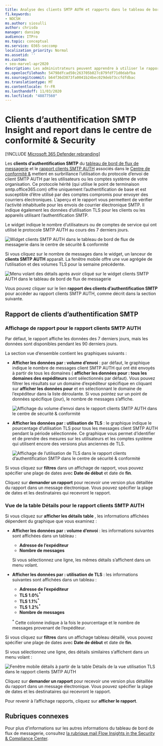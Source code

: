 ```yaml
---
title: Analyse des clients SMTP AUTH et rapports dans le tableau de bord de flux de messagerie
f1.keywords:
- NOCSH
ms.author: siosulli
author: chrisda
manager: dansimp
audience: ITPro
ms.topic: conceptual
ms.service: O365-seccomp
localization_priority: Normal
ms.assetid: ''
ms.custom:
- seo-marvel-apr2020
description: Les administrateurs peuvent apprendre à utiliser le rapport et l’analyseur d’authentification SMTP dans le tableau de bord de flux de messagerie dans le centre de sécurité & conformité afin de surveiller les expéditeurs de messages électroniques de leur organisation qui utilisent SMTP authentifié (authentification SMTP) pour envoyer des messages électroniques.
ms.openlocfilehash: 54798dfcad50c263705b027c879fdf71d0dabfba
ms.sourcegitcommit: b64f36d3873fa0041b24bec029deb73ccfdfdbac
ms.translationtype: MT
ms.contentlocale: fr-FR
ms.lasthandoff: 11/03/2020
ms.locfileid: "48877560"
---
```

# <a name="smtp-auth-clients-insight-and-report-in-the-security--compliance-center"></a>Clients d’authentification SMTP Insight and report dans le centre de conformité & Security

[!INCLUDE [Microsoft 365 Defender rebranding](../includes/microsoft-defender-for-office.md)]


Les **clients d’authentification SMTP** du [tableau de bord de flux de messagerie](mail-flow-insights-v2.md) et le [rapport clients SMTP AUTH](#smtp-auth-clients-report) associés dans le [Centre de conformité &](https://protection.office.com) mettent en surbrillance l’utilisation du protocole d’envoi de client SMTP AUTH par les utilisateurs ou les comptes système de votre organisation. Ce protocole hérité (qui utilise le point de terminaison smtp.office365.com) offre uniquement l’authentification de base et est susceptible d’être utilisé par des comptes compromis pour envoyer des courriers électroniques. L’aperçu et le rapport vous permettent de vérifier l’activité inhabituelle pour les envois de courrier électronique SMTP. Il indique également les données d’utilisation TLS pour les clients ou les appareils utilisant l’authentification SMTP.

Le widget indique le nombre d’utilisateurs ou de comptes de service qui ont utilisé le protocole SMTP AUTH au cours des 7 derniers jours.

![Widget clients SMTP AUTH dans le tableau de bord de flux de messagerie dans le centre de sécurité & conformité](../../media/mfi-smtp-auth-clients-report-widget.png)

Si vous cliquez sur le nombre de messages dans le widget, un lanceur de **clients SMTP AUTH** apparaît. La fenêtre mobile offre une vue agrégée de l’utilisation et des volumes TLS pour la semaine précédente.

![Menu volant des détails après avoir cliqué sur le widget clients SMTP AUTH dans le tableau de bord de flux de messagerie](../../media/mfi-smtp-auth-clients-report-details.png)

Vous pouvez cliquer sur le lien **rapport des clients d’authentification SMTP** pour accéder au rapport clients SMTP AUTH, comme décrit dans la section suivante.

## <a name="smtp-auth-clients-report"></a>Rapport de clients d’authentification SMTP

### <a name="report-view-for-the-smtp-auth-clients-report"></a>Affichage de rapport pour le rapport clients SMTP AUTH

Par défaut, le rapport affiche les données des 7 derniers jours, mais les données sont disponibles pendant les 90 derniers jours.

La section vue d’ensemble contient les graphiques suivants :

- **Afficher les données par : volume d’envoi** : par défaut, le graphique indique le nombre de messages client SMTP AUTH qui ont été envoyés à partir de tous les domaines ( **afficher les données pour : tous les domaines des expéditeurs** sont sélectionnés par défaut). Vous pouvez filtrer les résultats sur un domaine d’expéditeur spécifique en cliquant sur **afficher les données pour** et en sélectionnant le domaine de l’expéditeur dans la liste déroulante. Si vous pointez sur un point de données spécifique (jour), le nombre de messages s’affiche.

  ![Affichage du volume d’envoi dans le rapport clients SMTP AUTH dans le centre de sécurité & conformité](../../media/mfi-smtp-auth-clients-report-sending-volume-view.png)

- **Afficher les données par : utilisation de TLS** : le graphique indique le pourcentage d’utilisation TLS pour tous les messages client SMTP AUTH pendant la période sélectionnée. Ce graphique vous permet d’identifier et de prendre des mesures sur les utilisateurs et les comptes système qui utilisent encore des versions plus anciennes de TLS.

  ![Affichage de l’utilisation de TLS dans le rapport clients d’authentification SMTP dans le centre de sécurité & conformité](../../media/mfi-smtp-auth-clients-report-tls-usage-view.png)

Si vous cliquez sur **filtres** dans un affichage de rapport, vous pouvez spécifier une plage de dates avec **Date de début** et date de **fin**.

Cliquez sur **demander un rapport** pour recevoir une version plus détaillée du rapport dans un message électronique. Vous pouvez spécifier la plage de dates et les destinataires qui recevront le rapport.

### <a name="details-table-view-for-the-smtp-auth-clients-report"></a>Vue de la table Détails pour le rapport clients SMTP AUTH

Si vous cliquez sur **afficher les détails table** , les informations affichées dépendent du graphique que vous examinez :

- **Afficher les données par : volume d’envoi** : les informations suivantes sont affichées dans un tableau :

  - **Adresse de l’expéditeur**
  - **Nombre de messages**

  Si vous sélectionnez une ligne, les mêmes détails s’affichent dans un menu volant.

- **Afficher les données par : utilisation de TLS** : les informations suivantes sont affichées dans un tableau :

  - **Adresse de l’expéditeur**
  - **TLS 1.0%**<sup>\*</sup>
  - **TLS 1.1%**<sup>\*</sup>
  - **TLS 1.2%**<sup>\*</sup>
  - **Nombre de messages**

  <sup>\*</sup> Cette colonne indique à la fois le pourcentage et le nombre de messages provenant de l’expéditeur.

Si vous cliquez sur **filtres** dans un affichage tableau détaillé, vous pouvez spécifier une plage de dates avec **Date de début** et date de **fin**.

Si vous sélectionnez une ligne, des détails similaires s’affichent dans un menu volant :

![Fenêtre mobile détails à partir de la table Détails de la vue utilisation TLS dans le rapport clients SMTP AUTH](../../media/mfi-smtp-auth-clients-report-tls-usage-view-view-details-table-details.png)

Cliquez sur **demander un rapport** pour recevoir une version plus détaillée du rapport dans un message électronique. Vous pouvez spécifier la plage de dates et les destinataires qui recevront le rapport.

Pour revenir à l’affichage rapports, cliquez sur **afficher le rapport**.

## <a name="related-topics"></a>Rubriques connexes

Pour plus d’informations sur les autres informations du tableau de bord de flux de messagerie, consultez [la rubrique mail Flow Insights in the Security & Compliance Center](mail-flow-insights-v2.md).

